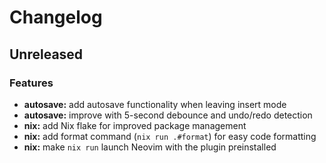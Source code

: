 # Changelog

## Unreleased

### Features

* **autosave:** add autosave functionality when leaving insert mode
* **autosave:** improve with 5-second debounce and undo/redo detection
* **nix:** add Nix flake for improved package management
* **nix:** add format command (`nix run .#format`) for easy code formatting
* **nix:** make `nix run` launch Neovim with the plugin preinstalled
